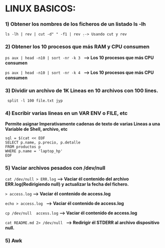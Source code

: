 # LINUX BASICOS:
### 1) Obtener los nombres de los ficheros de un listado ls -lh
~~~ 
ls -lh | rev | cut -d" " -f1 | rev ̣--> Usando cut y rev  
~~~
### 2) Obtener los 10 procesos que más RAM y CPU consumen
``ps aux | head -n10 | sort -nr -k 3 `` <strong>--> Los 10 procesos que más CPU consumen</strong>

``ps aux | head -n10 | sort -nr -k 4 `` <strong>--> Los 10 procesos que más CPU consumen</strong>

### 3) Dividir un archivo de 1K Lineas en 10 archivos con 100 lines.
`` split -l 100 file.txt jyp``

### 4) Escribir varias lineas en un VAR ENV o FILE, etc

<strong> Permite asignar Imperativamente cadenas de texto de varias Lineas a una Variable de Shell, archivo, etc</strong>

~~~
sql = $(cat << EOF
SELECT p.name, p.precio, p.detalle 
FROM productos p
WHERE p.name = 'laptop_hp'
EOF
~~~

### 5) Vaciar archivos pesados con /dev/null

``cat /dev/null > ERR.log``  <strong> --> Vaciar él contenido del archivo ERR.log(Redirigiendo null)  y actualizar la fecha del fichero.</strong>

``> access.log`` <strong> --> Vaciar él contenido de access.log</strong>

``echo > access.log `` <strong> --> Vaciar él contenido de access.log</strong>

``cp /dev/null  access.log`` <strong> -->  Vaciar él contenido de access.log</strong>

``cat README.md 2> /dev/null `` <strong> --> Redirigir él STDERR al archivo dispositivo null.</strong>

### 5) Awk
